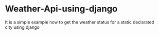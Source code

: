# Weather-Api-using-django
It is a simple example how to get the weather status for a static declarated city using django
